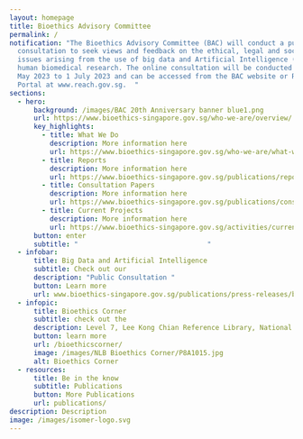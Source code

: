 ```yaml
---
layout: homepage
title: Bioethics Advisory Committee
permalink: /
notification: "The Bioethics Advisory Committee (BAC) will conduct a public
  consultation to seek views and feedback on the ethical, legal and social
  issues arising from the use of big data and Artificial Intelligence (AI) in
  human biomedical research. The online consultation will be conducted from 2
  May 2023 to 1 July 2023 and can be accessed from the BAC website or REACH
  Portal at www.reach.gov.sg.  "
sections:
  - hero:
      background: /images/BAC 20th Anniversary banner blue1.png
      url: https://www.bioethics-singapore.gov.sg/who-we-are/overview/
      key_highlights:
        - title: What We Do
          description: More information here
          url: https://www.bioethics-singapore.gov.sg/who-we-are/what-we-do/
        - title: Reports
          description: More information here
          url: https://www.bioethics-singapore.gov.sg/publications/reports/
        - title: Consultation Papers
          description: More information here
          url: https://www.bioethics-singapore.gov.sg/publications/consultation-papers/
        - title: Current Projects
          description: More information here
          url: https://www.bioethics-singapore.gov.sg/activities/current-projects/
      button: enter
      subtitle: "                                "
  - infobar:
      title: Big Data and Artificial Intelligence
      subtitle: Check out our
      description: "Public Consultation "
      button: Learn more
      url: www.bioethics-singapore.gov.sg/publications/press-releases/bac-bdai-press-release/
  - infopic:
      title: Bioethics Corner
      subtitle: check out the
      description: Level 7, Lee Kong Chian Reference Library, National Library Building
      button: learn more
      url: /bioethicscorner/
      image: /images/NLB Bioethics Corner/P8A1015.jpg
      alt: Bioethics Corner
  - resources:
      title: Be in the know
      subtitle: Publications
      button: More Publications
      url: publications/
description: Description
image: /images/isomer-logo.svg
---
```

